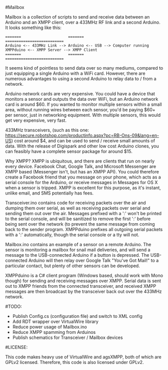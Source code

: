 #Mailbox

Mailbox is a collection of scripts to send and receive data between an Arduino and an XMPP client, over a 433MHz RF link and a second Arduino. It looks something like this:

    =======                     =======             ==========================
    Arduino <-- 433MHz Link --> Arduino <-- USB --> Computer running XMPPduino <-- XMPP Server --> XMPP Client
    =======                     =======             ==========================
It seems kind of pointless to send data over so many mediums, compared to just equipping a single Arduino with a WiFi card. However, there are numerous advantages to using a second Arduino to relay data to / from a network.

Arduino network cards are very expensive. You could have a device that monitors a sensor and outputs the data over WiFi, but an Arduino network card is around $60. If you wanted to monitor multiple sensors within a small area, without running wires between each sensor, you'd be paying $60+ per sensor, just in networking equipment. With multiple sensors, this would get very expensive, very fast.

433MHz transceivers, (such as this one: https://secure.robotshop.com/productinfo.aspx?pc=RB-Ons-09&lang=en-US) cost around $4, and can be used to send / receive small amounts of data. With the release of Digispark and other low cost Arduino clones, you can feasibly have a complete sensor package for around $15.

Why XMPP? XMPP is ubiquitous, and there are clients that run on nearly every device. Facebook Chat, Google Talk, and Microsoft Messenger are XMPP based (Messenger isn't, but has an XMPP API). You could therefore create a Facebook friend that you message on your phone, which acts as a serial console for the Arduino, or receive messages in Messages for OS X when a sensor is tripped. XMPP is excellent for this purpose, as it's instant, unlike email, and SMS potentially has fees.

Transceiver.ino contains code for receiving packets over the air and dumping them over serial, as well as receiving packets over serial and sending them out over the air. Messages prefixed with a ':' won't be printed to the serial console, and will be sanitized to remove the first ':' before being sent over the network (to prevent the same message from coming back to the sender program. XMPPduino prefixes all outgoing serial packets with a ':' automatically, though the serial console or a tty will not.

Mailbox.ino contains an example of a sensor on a remote Arduino. The sensor is monitoring a mailbox for snail mail deliveries, and will send a message to the USB-connected Arduino if a button is depressed. The USB-connected Arduino will then relay over Google Talk "You've Got Mail!" to a particular contact, but plenty of other sensors can be developed.

XMPPduino is a C# client program (Windows based, should work with Mono though) for sending and receiving messages over XMPP. Serial data is sent out to XMPP friends from the connected transceiver, and received XMPP messages are then broadcast by the transceiver back out over the 433MHz network.

#TODO:

- Publish Config.cs (configuration file) and switch to XML config
- Add RDT wrapper over VirtualWire library
- Reduce power usage of Mailbox.ino
- Reduce XMPP spamming from Arduinos
- Publish schematics for Transceiver / Mailbox devices

#LICENSE:

This code makes heavy use of VirtualWire and agsXMPP, both of which are GPLv2 licensed. Therefore, this code is also licensed under GPLv2.

